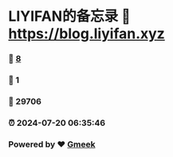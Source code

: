 # LIYIFAN的备忘录 :link: https://blog.liyifan.xyz 
### :page_facing_up: [8](https://blog.liyifan.xyz/tag.html) 
### :speech_balloon: 1 
### :hibiscus: 29706 
### :alarm_clock: 2024-07-20 06:35:46 
### Powered by :heart: [Gmeek](https://github.com/Meekdai/Gmeek)
